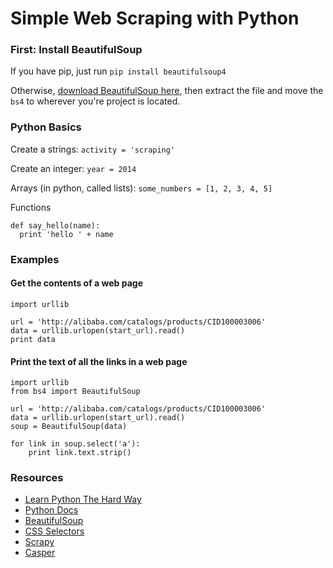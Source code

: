 Simple Web Scraping with Python
===============================

### First: Install BeautifulSoup

If you have pip, just run `pip install beautifulsoup4`

Otherwise, [download BeautifulSoup here](http://www.crummy.com/software/BeautifulSoup/bs4/download/4.3/beautifulsoup4-4.3.2.tar.gz), then extract the file and move the `bs4` to wherever you're project is located.

### Python Basics

Create a strings:
`activity = 'scraping'`

Create an integer:
`year = 2014`

Arrays (in python, called lists):
`some_numbers = [1, 2, 3, 4, 5]`

Functions
```
def say_hello(name):
  print 'hello ' + name
```

### Examples

#### Get the contents of a web page
```
import urllib

url = 'http://alibaba.com/catalogs/products/CID100003006'
data = urllib.urlopen(start_url).read()
print data
```

#### Print the text of all the links in a web page
```
import urllib
from bs4 import BeautifulSoup

url = 'http://alibaba.com/catalogs/products/CID100003006'
data = urllib.urlopen(start_url).read()
soup = BeautifulSoup(data)

for link in soup.select('a'):
    print link.text.strip()

```

### Resources
* [Learn Python The Hard Way](http://learnpythonthehardway.org/book/)
* [Python Docs](https://docs.python.org/2.7/)
* [BeautifulSoup](http://www.crummy.com/software/BeautifulSoup/bs4/doc/)
* [CSS Selectors](http://www.w3schools.com/cssref/css_selectors.asp)
* [Scrapy](http://scrapy.org/)
* [Casper](http://casperjs.org/)
